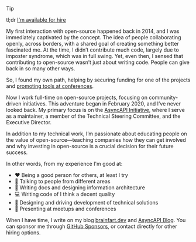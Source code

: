 > [!TIP]
> tl;dr [I'm available for hire](https://www.brainfart.dev/blog/whats-next)

My first interaction with open-source happened back in 2014, and I was immediately captivated by the concept. The idea of people collaborating openly, across borders, with a shared goal of creating something better fascinated me. At the time, I didn’t contribute much code, largely due to imposter syndrome, which was in full swing. Yet, even then, I sensed that contributing to open-source wasn’t just about writing code. People can give back in so many other ways. 

So, I found my own path, helping by securing funding for one of the projects and [promoting tools at conferences](https://www.youtube.com/watch?v=F-1goNbdBkc&t=1652s).

Now I work full-time on open-source projects, focusing on community-driven initiatives. This adventure began in February 2020, and I’ve never looked back. My primary focus is on the [AsyncAPI Initiative](https://www.asyncapi.com/), where I serve as a maintainer, a member of the Technical Steering Committee, and the Executive Director.

In addition to my technical work, I’m passionate about educating people on the value of open-source—teaching companies how they can get involved and why investing in open-source is a crucial decision for their future success.

In other words, from my experience I'm good at:

- :heart: Being a good person for others, at least I try
- 💬 Talking to people from different areas
- 📖 Writing docs and designing information architecture
- 💻 Writing code of I think a decent quality
- 🎨 Designing and driving development of technical solutions
- 📢 Presenting at meetups and conferences

When I have time, I write on my blog [brainfart.dev]([https://dev.to/derberg](https://www.brainfart.dev/)) and [AsyncAPI Blog](https://www.asyncapi.com/blog?authors=Lukasz+Gornicki). You can sponsor me through [GitHub Sponsors](https://github.com/sponsors/derberg), or contact directly for other hiring options.
